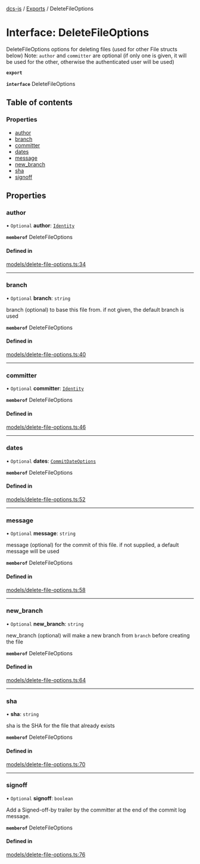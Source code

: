 [dcs-js](../README.md) / [Exports](../modules.md) / DeleteFileOptions

# Interface: DeleteFileOptions

DeleteFileOptions options for deleting files (used for other File structs below) Note: `author` and `committer` are optional (if only one is given, it will be used for the other, otherwise the authenticated user will be used)

**`export`**

**`interface`** DeleteFileOptions

## Table of contents

### Properties

- [author](DeleteFileOptions.md#author)
- [branch](DeleteFileOptions.md#branch)
- [committer](DeleteFileOptions.md#committer)
- [dates](DeleteFileOptions.md#dates)
- [message](DeleteFileOptions.md#message)
- [new\_branch](DeleteFileOptions.md#new_branch)
- [sha](DeleteFileOptions.md#sha)
- [signoff](DeleteFileOptions.md#signoff)

## Properties

### <a id="author" name="author"></a> author

• `Optional` **author**: [`Identity`](Identity.md)

**`memberof`** DeleteFileOptions

#### Defined in

[models/delete-file-options.ts:34](https://github.com/unfoldingWord/dcs-js/blob/b29eb7a/models/delete-file-options.ts#L34)

___

### <a id="branch" name="branch"></a> branch

• `Optional` **branch**: `string`

branch (optional) to base this file from. if not given, the default branch is used

**`memberof`** DeleteFileOptions

#### Defined in

[models/delete-file-options.ts:40](https://github.com/unfoldingWord/dcs-js/blob/b29eb7a/models/delete-file-options.ts#L40)

___

### <a id="committer" name="committer"></a> committer

• `Optional` **committer**: [`Identity`](Identity.md)

**`memberof`** DeleteFileOptions

#### Defined in

[models/delete-file-options.ts:46](https://github.com/unfoldingWord/dcs-js/blob/b29eb7a/models/delete-file-options.ts#L46)

___

### <a id="dates" name="dates"></a> dates

• `Optional` **dates**: [`CommitDateOptions`](CommitDateOptions.md)

**`memberof`** DeleteFileOptions

#### Defined in

[models/delete-file-options.ts:52](https://github.com/unfoldingWord/dcs-js/blob/b29eb7a/models/delete-file-options.ts#L52)

___

### <a id="message" name="message"></a> message

• `Optional` **message**: `string`

message (optional) for the commit of this file. if not supplied, a default message will be used

**`memberof`** DeleteFileOptions

#### Defined in

[models/delete-file-options.ts:58](https://github.com/unfoldingWord/dcs-js/blob/b29eb7a/models/delete-file-options.ts#L58)

___

### <a id="new_branch" name="new_branch"></a> new\_branch

• `Optional` **new\_branch**: `string`

new_branch (optional) will make a new branch from `branch` before creating the file

**`memberof`** DeleteFileOptions

#### Defined in

[models/delete-file-options.ts:64](https://github.com/unfoldingWord/dcs-js/blob/b29eb7a/models/delete-file-options.ts#L64)

___

### <a id="sha" name="sha"></a> sha

• **sha**: `string`

sha is the SHA for the file that already exists

**`memberof`** DeleteFileOptions

#### Defined in

[models/delete-file-options.ts:70](https://github.com/unfoldingWord/dcs-js/blob/b29eb7a/models/delete-file-options.ts#L70)

___

### <a id="signoff" name="signoff"></a> signoff

• `Optional` **signoff**: `boolean`

Add a Signed-off-by trailer by the committer at the end of the commit log message.

**`memberof`** DeleteFileOptions

#### Defined in

[models/delete-file-options.ts:76](https://github.com/unfoldingWord/dcs-js/blob/b29eb7a/models/delete-file-options.ts#L76)
